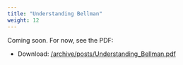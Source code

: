 ```yaml
---
title: "Understanding Bellman"
weight: 12
---
```


Coming soon. For now, see the PDF:

- Download: [/archive/posts/Understanding_Bellman.pdf](/archive/posts/Understanding_Bellman.pdf)

